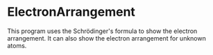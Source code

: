 # ElectronArrangement
This program uses the Schrödinger's formula to show the electron arrangement. It can also show the electron arrangement for unknown atoms.
